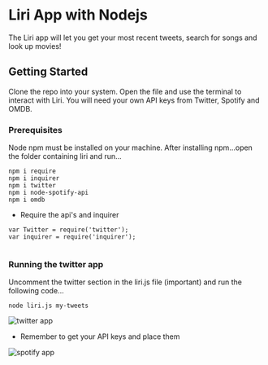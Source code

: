 # Liri App with Nodejs

The Liri app will let you get your most recent tweets, search for songs and look up movies!

## Getting Started

Clone the repo into your system. Open the file and use the terminal to interact with Liri.  You will need your own API keys from Twitter, Spotify and OMDB.

### Prerequisites

Node npm must be installed on your machine. After installing npm...open the folder containing liri and run...
```
npm i require
npm i inquirer
npm i twitter
npm i node-spotify-api
npm i omdb
```
* Require the api's and inquirer
```
var Twitter = require('twitter');
var inquirer = require('inquirer');


```

### Running the twitter app

Uncomment the twitter section in the liri.js file (important) and run the following code...
```
node liri.js my-tweets
```
![twitter app](https://user-images.githubusercontent.com/15232818/39079687-06cb0958-44ee-11e8-8610-667358d87cd6.JPG)


* Remember to get your API keys and place them 

![spotify app](https://user-images.githubusercontent.com/15232818/39079689-0be593ae-44ee-11e8-8851-f002d340789f.JPG)

